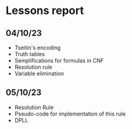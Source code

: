 # Lessons report

## 04/10/23
- Tseitin's encoding
- Truth tables
- Semplifications for formulas in CNF
- Resolution rule
- Variable elimination

## 05/10/23
- Resolution Rule
- Pseudo-code for implementation of this rule
- DPLL
